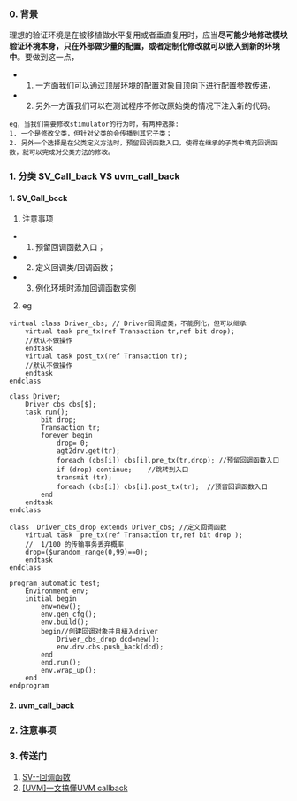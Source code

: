 ### 0. 背景
理想的验证环境是在被移植做水平复用或者垂直复用时，应当**尽可能少地修改模块验证环境本身，只在外部做少量的配置，或者定制化修改就可以嵌入到新的环境中**。要做到这一点，
- 1. 一方面我们可以通过顶层环境的配置对象自顶向下进行配置参数传递，
- 2. 另外一方面我们可以在测试程序不修改原始类的情况下注入新的代码。
~~~ 
eg，当我们需要修改stimulator的行为时，有两种选择:
1. 一个是修改父类，但针对父类的会传播到其它子类；
2. 另外一个选择是在父类定义方法时，预留回调函数入口，使得在继承的子类中填充回调函数，就可以完成对父类方法的修改。 
~~~

### 1. 分类 SV_Call_back VS  uvm_call_back
#### 1. SV_Call_bcck
1. 注意事项
- 1. 预留回调函数入口；
- 2. 定义回调类/回调函数；
- 3. 例化环境时添加回调函数实例
2. eg
~~~
virtual class Driver_cbs; // Driver回调虚类，不能例化，但可以继承
    virtual task pre_tx(ref Transaction tr,ref bit drop);
    //默认不做操作
    endtask 
    virtual task post_tx(ref Transaction tr); 
    //默认不做操作 
    endtask
endclass 
 
class Driver;
    Driver_cbs cbs[$]; 
    task run(); 
        bit drop;
        Transaction tr; 
        forever begin
            drop= 0; 
            agt2drv.get(tr);
            foreach (cbs[i]) cbs[i].pre_tx(tr,drop); //预留回调函数入口
            if (drop) continue;    //跳转到入口
            transmit (tr);
            foreach (cbs[i]) cbs[i].post_tx(tr);  //预留回调函数入口
        end
    endtask 
endclass 
 
class  Driver_cbs_drop extends Driver_cbs; //定义回调函数
    virtual task  pre_tx(ref Transaction tr,ref bit drop );
    //  1/100 的传输事务丢弃概率
    drop=($urandom_range(0,99)==0);
    endtask
endclass
 
program automatic test;
    Environment env;
    initial begin
        env=new();
        env.gen_cfg();
        env.build();
        begin//创建回调对象并且植入driver
            Driver_cbs_drop dcd=new();
            env.drv.cbs.push_back(dcd);
        end
        end.run();
        env.wrap_up();
    end
endprogram
~~~
#### 2. uvm_call_back
### 2. 注意事项
### 3. 传送门
1. [SV--回调函数](https://blog.csdn.net/weixin_45680021/article/details/126195268)
2. [[UVM]一文搞懂UVM callback](https://xueying.blog.csdn.net/article/details/105402618?spm=1001.2014.3001.5502)
